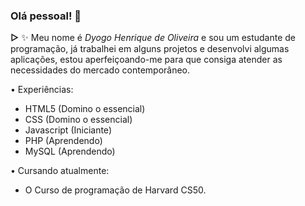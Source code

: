 ### Olá pessoal! 👋

**▻** ✨ Meu nome é _Dyogo Henrique de Oliveira_ e sou um estudante de programação, já trabalhei em alguns projetos e desenvolvi algumas aplicações, estou aperfeiçoando-me para que consiga atender as necessidades do mercado contemporâneo.

• Experiências:

- HTML5 (Domino o essencial)
- CSS (Domino o essencial)
- Javascript (Iniciante)
- PHP (Aprendendo)
- MySQL (Aprendendo)

• Cursando atualmente:

- O Curso de programação de Harvard CS50.

